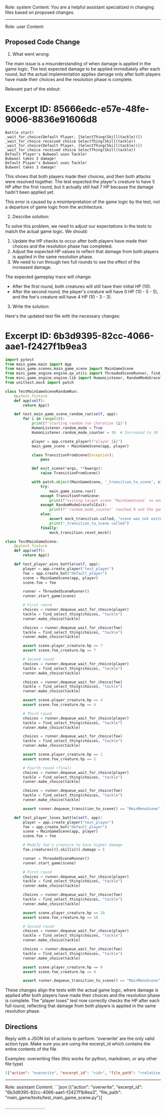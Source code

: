 Role: system
Content: You are a helpful assistant specialized in changing files based on proposed changes.
__________________
Role: user
Content: 
## Proposed Code Change
1. What went wrong:

The main issue is a misunderstanding of when damage is applied in the game logic. The test expected damage to be applied immediately after each round, but the actual implementation applies damage only after both players have made their choices and the resolution phase is complete.

Relevant part of the stdout:

# Excerpt ID: 85666edc-e57e-48fe-9006-8836e91606d8
```
Battle start!
_wait_for_choice(Default Player, [SelectThing(Skill(tackle))])
_wait_for_choice received choice SelectThing(Skill(tackle))
_wait_for_choice(Default Player, [SelectThing(Skill(tackle))])
_wait_for_choice received choice SelectThing(Skill(tackle))
Default Player's Bubwool uses Tackle!
Bubwool takes 3 damage!
Default Player's Bubwool uses Tackle!
Bubwool takes 3 damage!
```

This shows that both players made their choices, and then both attacks were resolved together. The test expected the player's creature to have 5 HP after the first round, but it actually still had 7 HP because the damage hadn't been applied yet.

This error is caused by a misinterpretation of the game logic by the test, not a departure of game logic from the architecture.

2. Describe solution:

To solve this problem, we need to adjust our expectations in the tests to match the actual game logic. We should:

1. Update the HP checks to occur after both players have made their choices and the resolution phase has completed.
2. Adjust the expected HP values to reflect that damage from both players is applied in the same resolution phase.
3. We need to run through two full rounds to see the effect of the increased damage.

The expected gameplay trace will change:

- After the first round, both creatures will still have their initial HP (10).
- After the second round, the player's creature will have 0 HP (10 - 5 - 5), and the foe's creature will have 4 HP (10 - 3 - 3).

3. Write the solution:

Here's the updated test file with the necessary changes:

# Excerpt ID: 6b3d9395-82cc-4066-aae1-f2427f1b9ea3
```python main_game/tests/test_main_game_scene.py
import pytest
from main_game.main import App
from main_game.scenes.main_game_scene import MainGameScene
from mini_game_engine.engine.qa_utils import ThreadedSceneRunner, find_select_thing
from mini_game_engine.engine.lib import HumanListener, RandomModeGracefulExit
from unittest.mock import patch

class TestMainGameSceneRandomRun:
    @pytest.fixture
    def app(self):
        return App()

    def test_main_game_scene_random_run(self, app):
        for i in range(10):
            print(f"starting random run iteration {i}")
            HumanListener.random_mode = True
            HumanListener.random_mode_counter = 30  # Increased to 30 for more complex scene

            player = app.create_player(f"player_{i}")
            main_game_scene = MainGameScene(app, player)

            class TransitionFromScene(Exception):
                pass

            def exit_scene(*args, **kwargs):
                raise TransitionFromScene()

            with patch.object(MainGameScene, '_transition_to_scene', side_effect=exit_scene) as mock_transition:
                try:
                    main_game_scene.run()
                except TransitionFromScene:
                    print(f"exiting target scene `MainGameScene` so ending run {i}")
                except RandomModeGracefulExit:
                    print(f"`random_mode_counter` reached 0 and the game did not crash. Ending run {i} gracefully")
                else:
                    assert mock_transition.called, "scene was not exited in an expected manner"
                    print("_transition_to_scene called")
                finally:
                    mock_transition.reset_mock()

class TestMainGameScene:
    @pytest.fixture
    def app(self):
        return App()

    def test_player_wins_battle(self, app):
        player = app.create_player("test_player")
        foe = app.create_bot("default_player")
        scene = MainGameScene(app, player)
        scene.foe = foe

        runner = ThreadedSceneRunner()
        runner.start_game(scene)

        # First round
        choices = runner.dequeue_wait_for_choice(player)
        tackle = find_select_thing(choices, "tackle")
        runner.make_choice(tackle)

        choices = runner.dequeue_wait_for_choice(foe)
        tackle = find_select_thing(choices, "tackle")
        runner.make_choice(tackle)

        assert scene.player_creature.hp == 7
        assert scene.foe_creature.hp == 7

        # Second round
        choices = runner.dequeue_wait_for_choice(player)
        tackle = find_select_thing(choices, "tackle")
        runner.make_choice(tackle)

        choices = runner.dequeue_wait_for_choice(foe)
        tackle = find_select_thing(choices, "tackle")
        runner.make_choice(tackle)

        assert scene.player_creature.hp == 4
        assert scene.foe_creature.hp == 4

        # Third round
        choices = runner.dequeue_wait_for_choice(player)
        tackle = find_select_thing(choices, "tackle")
        runner.make_choice(tackle)

        choices = runner.dequeue_wait_for_choice(foe)
        tackle = find_select_thing(choices, "tackle")
        runner.make_choice(tackle)

        assert scene.player_creature.hp == 1
        assert scene.foe_creature.hp == 1

        # Fourth round (final)
        choices = runner.dequeue_wait_for_choice(player)
        tackle = find_select_thing(choices, "tackle")
        runner.make_choice(tackle)

        choices = runner.dequeue_wait_for_choice(foe)
        tackle = find_select_thing(choices, "tackle")
        runner.make_choice(tackle)

        assert runner.dequeue_transition_to_scene() == "MainMenuScene"

    def test_player_loses_battle(self, app):
        player = app.create_player("test_player")
        foe = app.create_bot("default_player")
        scene = MainGameScene(app, player)
        scene.foe = foe

        # Modify foe's creature to have higher damage
        foe.creatures[0].skills[0].damage = 5

        runner = ThreadedSceneRunner()
        runner.start_game(scene)

        # First round
        choices = runner.dequeue_wait_for_choice(player)
        tackle = find_select_thing(choices, "tackle")
        runner.make_choice(tackle)

        choices = runner.dequeue_wait_for_choice(foe)
        tackle = find_select_thing(choices, "tackle")
        runner.make_choice(tackle)

        assert scene.player_creature.hp == 10
        assert scene.foe_creature.hp == 10

        # Second round
        choices = runner.dequeue_wait_for_choice(player)
        tackle = find_select_thing(choices, "tackle")
        runner.make_choice(tackle)

        choices = runner.dequeue_wait_for_choice(foe)
        tackle = find_select_thing(choices, "tackle")
        runner.make_choice(tackle)

        assert scene.player_creature.hp == 0
        assert scene.foe_creature.hp == 4

        assert runner.dequeue_transition_to_scene() == "MainMenuScene"
```

These changes align the tests with the actual game logic, where damage is applied after both players have made their choices and the resolution phase is complete. The "player loses" test now correctly checks the HP after each full round, reflecting that damage from both players is applied in the same resolution phase.

## Directions
Reply with a JSON list of actions to perform. 'overwrite' are the only valid action type. 
Make sure you are using the excerpt_id which contains the entire contents of the file

Examples:
overwriting files (this works for python, markdown, or any other file type)
```json output_example1
[{"action": "overwrite", "excerpt_id": "<id>", "file_path": "<relative file path>"}]
```

__________________
Role: assistant
Content: ```json
[{"action": "overwrite", "excerpt_id": "6b3d9395-82cc-4066-aae1-f2427f1b9ea3", "file_path": "main_game/tests/test_main_game_scene.py"}]
```
__________________

